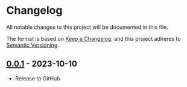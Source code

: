 # Changelog

All notable changes to this project will be documented in this file.

The format is based on [Keep a Changelog](https://keepachangelog.com/en/1.0.0/),
and this project adheres to [Semantic Versioning](https://semver.org/spec/v2.0.0.html).

## [0.0.1] - 2023-10-10

 * Release to GitHub

[0.0.1]: https://github.com/SevenOfSpades/go-wrapped-filesystem/releases/tag/v0.0.1